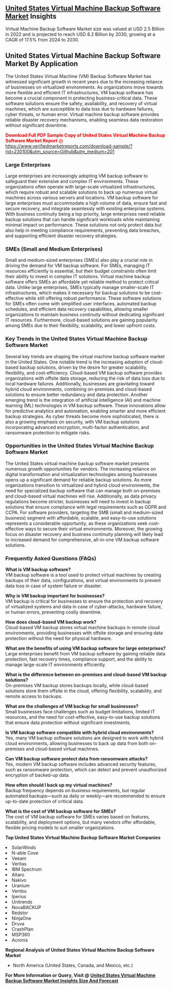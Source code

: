 <h2><a href="https://www.verifiedmarketreports.com/download-sample/?rid=230100&amp;utm_source=Github&amp;utm_medium=201" target="_blank">United States Virtual Machine Backup Software Market</a> Insights</h2><p>Virtual Machine Backup Software Market size was valued at USD 2.5 Billion in 2022 and is projected to reach USD 8.2 Billion by 2030, growing at a CAGR of 17.5% from 2024 to 2030.</p><p><h2>United States Virtual Machine Backup Software Market By Application</h2>The United States Virtual Machine (VM) Backup Software Market has witnessed significant growth in recent years due to the increasing reliance of businesses on virtualized environments. As organizations move towards more flexible and efficient IT infrastructures, VM backup software has become a crucial component in protecting business-critical data. These software solutions ensure the safety, availability, and recovery of virtual machines, which are susceptible to data loss due to hardware failures, cyber threats, or human error. Virtual machine backup software provides reliable disaster recovery mechanisms, enabling seamless data restoration without significant downtime.<p><span class=""><span style="color: #ff0000;"><strong>Download Full PDF Sample Copy of United States Virtual Machine Backup Software Market Report</strong> @ </span><a href="https://www.verifiedmarketreports.com/download-sample/?rid=230100&amp;utm_source=Github&amp;utm_medium=201" target="_blank">https://www.verifiedmarketreports.com/download-sample/?rid=230100&amp;utm_source=Github&amp;utm_medium=201</a></span></p><h3>Large Enterprises</h3>Large enterprises are increasingly adopting VM backup software to safeguard their extensive and complex IT environments. These organizations often operate with large-scale virtualized infrastructures, which require robust and scalable solutions to back up numerous virtual machines across various servers and locations. VM backup software for large enterprises must accommodate a high volume of data, ensure fast and secure recovery, and integrate seamlessly with existing enterprise systems. With business continuity being a top priority, large enterprises need reliable backup solutions that can handle significant workloads while maintaining minimal impact on performance. These solutions not only protect data but also help in meeting compliance requirements, preventing data breaches, and supporting efficient disaster recovery strategies. <h3>SMEs (Small and Medium Enterprises)</h3>Small and medium-sized enterprises (SMEs) also play a crucial role in driving the demand for VM backup software. For SMEs, managing IT resources efficiently is essential, but their budget constraints often limit their ability to invest in complex IT solutions. Virtual machine backup software offers SMEs an affordable yet reliable method to protect critical data. Unlike large enterprises, SMEs typically manage smaller-scale IT infrastructures, which makes it necessary for backup solutions to be cost-effective while still offering robust performance. These software solutions for SMEs often come with simplified user interfaces, automated backup schedules, and efficient data recovery capabilities, allowing smaller organizations to maintain business continuity without dedicating significant IT resources. Furthermore, cloud-based solutions are gaining popularity among SMEs due to their flexibility, scalability, and lower upfront costs.<h3>Key Trends in the United States Virtual Machine Backup Software Market</h3>Several key trends are shaping the virtual machine backup software market in the United States. One notable trend is the increasing adoption of cloud-based backup solutions, driven by the desire for greater scalability, flexibility, and cost-efficiency. Cloud-based VM backup software provides organizations with offsite data storage, reducing the risk of data loss due to local hardware failures. Additionally, businesses are gravitating toward hybrid cloud environments, combining on-premises and cloud-based solutions to ensure better redundancy and data protection. Another emerging trend is the integration of artificial intelligence (AI) and machine learning (ML) technologies in VM backup software. These innovations allow for predictive analytics and automation, enabling smarter and more efficient backup strategies. As cyber threats become more sophisticated, there is also a growing emphasis on security, with VM backup solutions incorporating advanced encryption, multi-factor authentication, and ransomware protection to mitigate risks.<h3>Opportunities in the United States Virtual Machine Backup Software Market</h3>The United States virtual machine backup software market presents numerous growth opportunities for vendors. The increasing reliance on digital transformation and virtualization technologies among businesses opens up a significant demand for reliable backup solutions. As more organizations transition to virtualized and hybrid cloud environments, the need for specialized backup software that can manage both on-premises and cloud-based virtual machines will rise. Additionally, as data privacy regulations become stricter, businesses will need to invest in backup solutions that ensure compliance with legal requirements such as GDPR and CCPA. For software providers, targeting the SMB (small and medium-sized business) segment with affordable, scalable, and easy-to-use solutions represents a considerable opportunity, as these organizations seek cost-effective ways to secure their virtual environments. Moreover, the growing focus on disaster recovery and business continuity planning will likely lead to increased demand for comprehensive, all-in-one VM backup software solutions.<h3>Frequently Asked Questions (FAQs)</h3><p><strong>What is VM backup software?</strong><br>VM backup software is a tool used to protect virtual machines by creating backups of their data, configurations, and virtual environments to prevent data loss in case of system failure or disaster.</p><p><strong>Why is VM backup important for businesses?</strong><br>VM backup is critical for businesses to ensure the protection and recovery of virtualized systems and data in case of cyber-attacks, hardware failure, or human errors, preventing costly downtime.</p><p><strong>How does cloud-based VM backup work?</strong><br>Cloud-based VM backup stores virtual machine backups in remote cloud environments, providing businesses with offsite storage and ensuring data protection without the need for physical hardware.</p><p><strong>What are the benefits of using VM backup software for large enterprises?</strong><br>Large enterprises benefit from VM backup software by gaining reliable data protection, fast recovery times, compliance support, and the ability to manage large-scale IT environments efficiently.</p><p><strong>What is the difference between on-premises and cloud-based VM backup solutions?</strong><br>On-premises VM backup stores backups locally, while cloud-based solutions store them offsite in the cloud, offering flexibility, scalability, and remote access to backups.</p><p><strong>What are the challenges of VM backup for small businesses?</strong><br>Small businesses face challenges such as budget limitations, limited IT resources, and the need for cost-effective, easy-to-use backup solutions that ensure data protection without significant investments.</p><p><strong>Is VM backup software compatible with hybrid cloud environments?</strong><br>Yes, many VM backup software solutions are designed to work with hybrid cloud environments, allowing businesses to back up data from both on-premises and cloud-based virtual machines.</p><p><strong>Can VM backup software protect data from ransomware attacks?</strong><br>Yes, modern VM backup software includes advanced security features, such as ransomware protection, which can detect and prevent unauthorized encryption of backed-up data.</p><p><strong>How often should I back up my virtual machines?</strong><br>Backup frequency depends on business requirements, but regular automated backups—such as daily or weekly—are recommended to ensure up-to-date protection of critical data.</p><p><strong>What is the cost of VM backup software for SMEs?</strong><br>The cost of VM backup software for SMEs varies based on features, scalability, and deployment options, but many vendors offer affordable, flexible pricing models to suit smaller organizations.</p></p><p><strong>Top United States Virtual Machine Backup Software Market Companies</strong></p><div data-test-id=""><p><li>SolarWinds</li><li> N-able Cove</li><li> Veeam</li><li> Veritas</li><li> IBM Spectrum</li><li> Altaro</li><li> Nakivo</li><li> Uranium</li><li> Vembu</li><li> Iperius</li><li> Unitrends</li><li> NovaBACKUP</li><li> Redstor</li><li> NinjaOne</li><li> Druva</li><li> CrashPlan</li><li> MSP360</li><li> Acronis</li></p><div><strong>Regional Analysis of&nbsp;United States Virtual Machine Backup Software Market</strong></div><ul><li dir="ltr"><p dir="ltr">North America&nbsp;(United States, Canada, and Mexico, etc.)</p></li></ul><p><strong>For More Information or Query, Visit @&nbsp;</strong><strong><a href="https://www.verifiedmarketreports.com/product/virtual-machine-backup-software-market/?utm_source=Github&amp;utm_medium=201" target="_blank">United States Virtual Machine Backup Software Market Insights Size And Forecast</a></strong></p></div>
